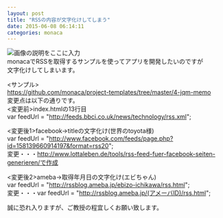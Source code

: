 ```yaml
---
layout: post
title: "RSSの内容が文字化けしてしまう"
date: 2015-06-08 06:14:11
categories: monaca
---
```

<p><img src="https://i.stack.imgur.com/zVyZb.jpg" alt="画像の説明をここに入力"><br>
monacaでRSSを取得するサンプルを使ってアプリを開発したいのですが<br>
文字化けしてしまいます。</p>

<p>&lt;サンプル><br>
<a href="https://github.com/monaca/project-templates/tree/master/4-jqm-memo" rel="nofollow noreferrer">https://github.com/monaca/project-templates/tree/master/4-jqm-memo</a><br>
変更点は以下の通りです。<br>
&lt;変更前>index.htmlの13行目<br>
var feedUrl = "<a href="http://feeds.bbci.co.uk/news/technology/rss.xml" rel="nofollow noreferrer">http://feeds.bbci.co.uk/news/technology/rss.xml</a>";</p>

<p>&lt;変更後1>facebook→titleの文字化け(世界のtoyota様)<br>
var feedUrl = "<a href="http://www.facebook.com/feeds/page.php?id=158139660914197&amp;format=rss20" rel="nofollow noreferrer">http://www.facebook.com/feeds/page.php?id=158139660914197&amp;format=rss20</a>";<br>
変更・・・<a href="http://www.lottaleben.de/tools/rss-feed-fuer-facebook-seiten-generieren/%E3%81%A7%E4%BD%9C%E6%88%90" rel="nofollow noreferrer">http://www.lottaleben.de/tools/rss-feed-fuer-facebook-seiten-generieren/で作成</a></p>

<p>&lt;変更後2>ameba→取得年月日の文字化け(エビちゃん)<br>
var feedUrl = "<a href="http://rssblog.ameba.jp/ebizo-ichikawa/rss.html" rel="nofollow noreferrer">http://rssblog.ameba.jp/ebizo-ichikawa/rss.html</a>";<br>
変更・・・var feedUrl = "<a href="http://rssblog.ameba.jp/(%E3%82%A2%E3%83%A1%E3%83%BC%E3%83%90ID)/rss.html" rel="nofollow noreferrer">http://rssblog.ameba.jp/(アメーバID)/rss.html</a>";</p>

<p>誠に恐れ入りますが、ご教授の程宜しくお願い致します。</p>
